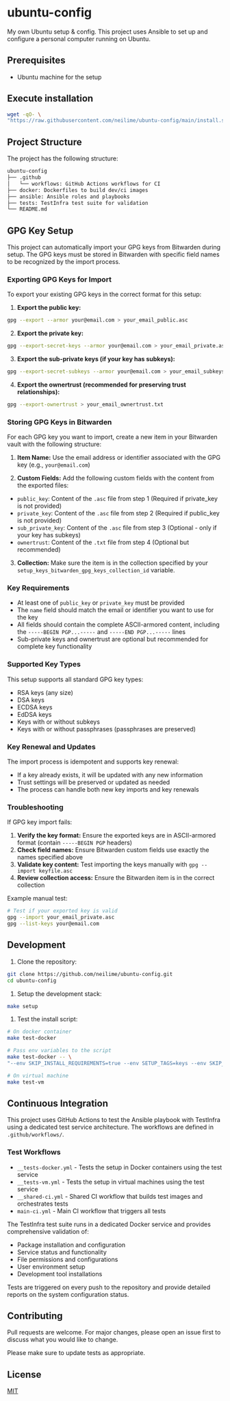 # ubuntu-config

My own Ubuntu setup & config. This project uses Ansible to set up and configure a
personal computer running on Ubuntu.

## Prerequisites

- Ubuntu machine for the setup

## Execute installation

```sh
wget -qO- \
"https://raw.githubusercontent.com/neilime/ubuntu-config/main/install.sh" | sh
```

## Project Structure

The project has the following structure:

```txt
ubuntu-config
├── .github
│   └── workflows: GitHub Actions workflows for CI
├── docker: Dockerfiles to build dev/ci images
├── ansible: Ansible roles and playbooks
├── tests: TestInfra test suite for validation
└── README.md
```

## GPG Key Setup

This project can automatically import your GPG keys from Bitwarden during setup. The GPG keys must be stored in Bitwarden with specific field names to be recognized by the import process.

### Exporting GPG Keys for Import

To export your existing GPG keys in the correct format for this setup:

1. **Export the public key:**

```bash
gpg --export --armor your@email.com > your_email_public.asc
```

2. **Export the private key:**

```bash
gpg --export-secret-keys --armor your@email.com > your_email_private.asc
```

3. **Export the sub-private keys (if your key has subkeys):**

```bash
gpg --export-secret-subkeys --armor your@email.com > your_email_subkeys.asc
```

4. **Export the ownertrust (recommended for preserving trust relationships):**

```bash
gpg --export-ownertrust > your_email_ownertrust.txt
```

### Storing GPG Keys in Bitwarden

For each GPG key you want to import, create a new item in your Bitwarden vault with the following structure:

1. **Item Name:** Use the email address or identifier associated with the GPG key (e.g., `your@email.com`)

2. **Custom Fields:** Add the following custom fields with the content from the exported files:

- `public_key`: Content of the `.asc` file from step 1 (Required if private_key is not provided)
- `private_key`: Content of the `.asc` file from step 2 (Required if public_key is not provided)
- `sub_private_key`: Content of the `.asc` file from step 3 (Optional - only if your key has subkeys)
- `ownertrust`: Content of the `.txt` file from step 4 (Optional but recommended)

3. **Collection:** Make sure the item is in the collection specified by your `setup_keys_bitwarden_gpg_keys_collection_id` variable.

### Key Requirements

- At least one of `public_key` or `private_key` must be provided
- The `name` field should match the email or identifier you want to use for the key
- All fields should contain the complete ASCII-armored content, including the `-----BEGIN PGP...-----` and `-----END PGP...-----` lines
- Sub-private keys and ownertrust are optional but recommended for complete key functionality

### Supported Key Types

This setup supports all standard GPG key types:

- RSA keys (any size)
- DSA keys
- ECDSA keys
- EdDSA keys
- Keys with or without subkeys
- Keys with or without passphrases (passphrases are preserved)

### Key Renewal and Updates

The import process is idempotent and supports key renewal:

- If a key already exists, it will be updated with any new information
- Trust settings will be preserved or updated as needed
- The process can handle both new key imports and key renewals

### Troubleshooting

If GPG key import fails:

1. **Verify the key format:** Ensure the exported keys are in ASCII-armored format (contain `-----BEGIN PGP` headers)
2. **Check field names:** Ensure Bitwarden custom fields use exactly the names specified above
3. **Validate key content:** Test importing the keys manually with `gpg --import keyfile.asc`
4. **Review collection access:** Ensure the Bitwarden item is in the correct collection

Example manual test:

```bash
# Test if your exported key is valid
gpg --import your_email_private.asc
gpg --list-keys your@email.com
```

## Development

1. Clone the repository:

```bash
git clone https://github.com/neilime/ubuntu-config.git
cd ubuntu-config
```

1. Setup the development stack:

```bash
make setup
```

1. Test the install script:

```bash
# On docker container
make test-docker

# Pass env variables to the script
make test-docker -- \
"--env SKIP_INSTALL_REQUIREMENTS=true --env SETUP_TAGS=keys --env SKIP_CLEANUP=true"

# On virtual machine
make test-vm
```

## Continuous Integration

This project uses GitHub Actions to test the Ansible playbook with TestInfra using
a dedicated test service architecture. The workflows are defined in
`.github/workflows/`.

### Test Workflows

- `__tests-docker.yml` - Tests the setup in Docker containers using the test
  service
- `__tests-vm.yml` - Tests the setup in virtual machines using the test service
- `__shared-ci.yml` - Shared CI workflow that builds test images and orchestrates
  tests
- `main-ci.yml` - Main CI workflow that triggers all tests

The TestInfra test suite runs in a dedicated Docker service and provides
comprehensive validation of:

- Package installation and configuration
- Service status and functionality
- File permissions and configurations
- User environment setup
- Development tool installations

Tests are triggered on every push to the repository and provide detailed reports
on the system configuration status.

## Contributing

Pull requests are welcome. For major changes, please open an issue first to
discuss what you would like to change.

Please make sure to update tests as appropriate.

## License

[MIT](https://choosealicense.com/licenses/mit/)
